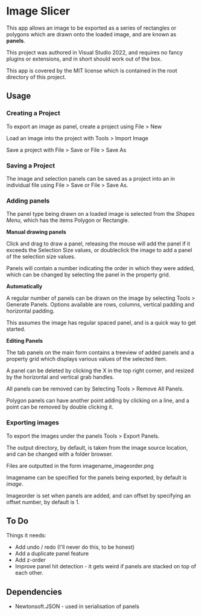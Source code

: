 # Image Slicer

This app allows an image to be exported as a series of rectangles or polygons which are drawn onto the loaded image, and are known as **panels**.

This project was authored in Visual Studio 2022, and requires no fancy plugins or extensions, and in short should work out of the box.

This app is covered by the MIT license which is contained in the root directory of this project.

## Usage

### Creating a Project

To export an image as panel, create a project using File > New

Load an image into the project with Tools > Import Image

Save a project with File > Save or File > Save As

### Saving a Project

The image and selection panels can be saved as a project into an in individual file using File > Save or File > Save As.

### Adding panels

The panel type being drawn on a loaded image is selected from the *Shapes Menu*, which has the items Polygon or Rectangle.

**Manual drawing panels**

Click and drag to draw a panel, releasing the mouse will add the panel if it exceeds the Selection Size values, or doubleclick the image to add a panel of the selection size values. 

Panels will contain a number indicating the order in which they were added, which can be changed by selecting the panel in the property grid.

**Automatically**

A regular number of panels can be drawn on the image by selecting Tools > Generate Panels. Options available are rows, columns, vertical padding and horizontal padding.

This assumes the image has regular spaced panel, and is a quick way to get started.

**Editing Panels**

The tab panels on the main form contains a treeview of added panels and a property grid which displays various values of the selected item.

A panel can be deleted by clicking the X in the top right corner, and resized by the horizontal and vertical grab handles.

All panels can be removed can by Selecting Tools > Remove All Panels.

Polygon panels can have another point adding by clicking on a line, and a point can be removed by double clicking it.

### Exporting images

To export the images under the panels Tools > Export Panels.

The output directory, by default, is taken from the image source location, and can be changed with a folder browser.

Files are outputted in the form imagename_imageorder.png

Imagename can be specified for the panels being exported, by default is *image*.

Imageorder is set when panels are added, and can offset by specifying an offset number, by default is 1.

## To Do

Things it needs:

* Add undo / redo (I'll never do this, to be honest)
* Add a duplicate panel feature
* Add z-order
* Improve panel hit detection - it gets weird if panels are stacked on top of each other.

## Dependencies

* Newtonsoft.JSON - used in serialisation of panels